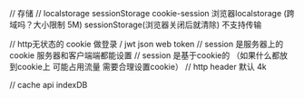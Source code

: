 // 存储
// localstorage sessionStorage cookie-session
 浏览器localstorage (跨域吗？大小限制 5M) sessionStorage(浏览器关闭后就清除) 不支持传输

// http无状态的 cookie 做登录 / jwt json web token
// session 是服务器上的  cookie 服务器和客户端端都能设置 
// session 是基于cookie的 （如果什么都放到cookie上 可能占用流量 需要合理设置cookie）
// http header 默认 4k


// cache api  indexDB
